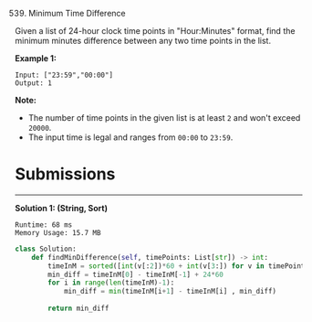 539. Minimum Time Difference

Given a list of 24-hour clock time points in "Hour:Minutes" format, find the minimum minutes difference between any two time points in the list.

**Example 1:**
```
Input: ["23:59","00:00"]
Output: 1
```

**Note:**

* The number of time points in the given list is at least `2` and won't exceed `20000`.
* The input time is legal and ranges from `00:00` to `23:59`.

# Submissions
---
**Solution 1: (String, Sort)**
```
Runtime: 68 ms
Memory Usage: 15.7 MB
```
```python
class Solution:
    def findMinDifference(self, timePoints: List[str]) -> int:
        timeInM = sorted([int(v[:2])*60 + int(v[3:]) for v in timePoints])
        min_diff = timeInM[0] - timeInM[-1] + 24*60
        for i in range(len(timeInM)-1):
            min_diff = min(timeInM[i+1] - timeInM[i] , min_diff)
            
        return min_diff
```